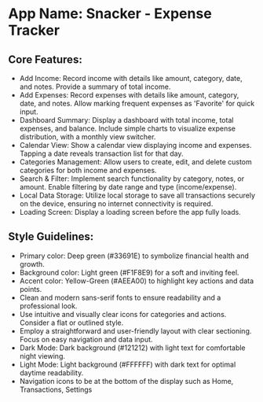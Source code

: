 # **App Name**: Snacker - Expense Tracker

## Core Features:

- Add Income: Record income with details like amount, category, date, and notes. Provide a summary of total income.
- Add Expenses: Record expenses with details like amount, category, date, and notes. Allow marking frequent expenses as 'Favorite' for quick input.
- Dashboard Summary: Display a dashboard with total income, total expenses, and balance. Include simple charts to visualize expense distribution, with a monthly view switcher.
- Calendar View: Show a calendar view displaying income and expenses. Tapping a date reveals transaction list for that day.
- Categories Management: Allow users to create, edit, and delete custom categories for both income and expenses.
- Search & Filter: Implement search functionality by category, notes, or amount. Enable filtering by date range and type (income/expense).
- Local Data Storage: Utilize local storage to save all transactions securely on the device, ensuring no internet connectivity is required.
- Loading Screen: Display a loading screen before the app fully loads.

## Style Guidelines:

- Primary color: Deep green (#33691E) to symbolize financial health and growth.
- Background color: Light green (#F1F8E9) for a soft and inviting feel.
- Accent color: Yellow-Green (#AEEA00) to highlight key actions and data points.
- Clean and modern sans-serif fonts to ensure readability and a professional look.
- Use intuitive and visually clear icons for categories and actions. Consider a flat or outlined style.
- Employ a straightforward and user-friendly layout with clear sectioning. Focus on easy navigation and data input.
- Dark Mode: Dark background (#121212) with light text for comfortable night viewing.
- Light Mode: Light background (#FFFFFF) with dark text for optimal daytime readability.
- Navigation icons to be at the bottom of the display such as Home, Transactions, Settings
